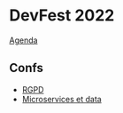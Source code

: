 # DevFest 2022

[Agenda](https://devfest.gdglille.org/agenda/index.html)

## Confs

 - [RGPD](./rgpd_pour_les_devs.md)
 - [Microservices et data](./microservices.md)
